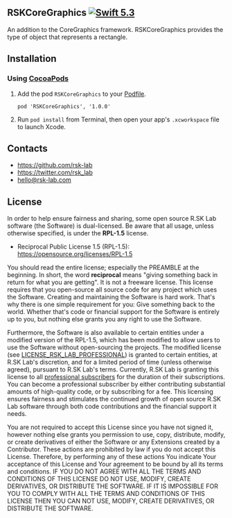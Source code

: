 ## RSKCoreGraphics [![Swift 5.3](https://img.shields.io/badge/Swift-5.3-orange.svg?style=flat)](https://developer.apple.com/swift/)

An addition to the CoreGraphics framework. RSKCoreGraphics provides the type of object that represents a rectangle.

## Installation

### Using [CocoaPods](http://cocoapods.org)

1.  Add the pod `RSKCoreGraphics` to your [Podfile](http://guides.cocoapods.org/using/the-podfile.html).

        pod 'RSKCoreGraphics', '1.0.0'

2.  Run `pod install` from Terminal, then open your app's `.xcworkspace` file to launch Xcode.

## Contacts

- https://github.com/rsk-lab
- https://twitter.com/rsk_lab
- hello@rsk-lab.com

## License

In order to help ensure fairness and sharing, some open source R.SK Lab software
(the Software) is dual-licensed. Be aware that all usage, unless otherwise specified,
is under the **RPL-1.5** license.

- Reciprocal Public License 1.5 (RPL-1.5): https://opensource.org/licenses/RPL-1.5

You should read the entire license; especially the PREAMBLE at the
beginning. In short, the word **reciprocal** means "giving something back in
return for what you are getting". It is not a freeware license. This
license requires that you open-source all source code for any
project which uses the Software. Creating and maintaining the Software is hard work.
That's why there is one simple requirement for you: Give something back 
to the world. Whether that's code or financial support for the Software is entirely
up to you, but nothing else grants you any right to use the Software.

Furthermore, the Software is also available to certain entities under a
modified version of the RPL-1.5, which has been modified to allow users to use the
Software without open-sourcing the projects. The modified license
(see [LICENSE_RSK_LAB_PROFESSIONAL](./LICENSE_RSK_LAB_PROFESSIONAL.txt))
is granted to certain entities, at R.SK Lab's discretion, and for a limited period
of time (unless otherwise agreed), pursuant to R.SK Lab's terms. Currently, R.SK Lab is
granting this license to all [professional subscribers](./SUBSCRIPTIONS.md) for
the duration of their subscriptions. You can become a professional subscriber by
either contributing substantial amounts of high-quality code, or by subscribing
for a fee. This licensing ensures fairness and stimulates the continued growth
of open source R.SK Lab software through both code contributions and the financial
support it needs.

You are not required to accept this License since you have not signed it,
however nothing else grants you permission to use, copy, distribute, modify,
or create derivatives of either the Software or any Extensions
created by a Contributor. These actions are prohibited by law if you do not
accept this License. Therefore, by performing any of these actions You indicate
Your acceptance of this License and Your agreement to be bound by all its terms
and conditions. IF YOU DO NOT AGREE WITH ALL THE TERMS AND CONDITIONS OF THIS
LICENSE DO NOT USE, MODIFY, CREATE DERIVATIVES, OR DISTRIBUTE THE SOFTWARE. IF
IT IS IMPOSSIBLE FOR YOU TO COMPLY WITH ALL THE TERMS AND CONDITIONS OF THIS
LICENSE THEN YOU CAN NOT USE, MODIFY, CREATE DERIVATIVES, OR DISTRIBUTE THE
SOFTWARE.
